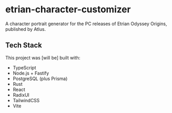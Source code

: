 # etrian-character-customizer

A character portrait generator for the PC releases of Etrian Odyssey Origins, published by Atlus.

## Tech Stack

This project was [will be] built with:

- TypeScript
- Node.js + Fastify
- PostgreSQL (plus Prisma)
- Rust
- React
- RadixUI
- TailwindCSS
- Vite
